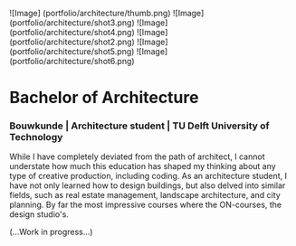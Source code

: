 <!-- images to process -->
![Image] (portfolio/architecture/thumb.png)
![Image] (portfolio/architecture/shot3.png)
![Image] (portfolio/architecture/shot4.png)
![Image] (portfolio/architecture/shot2.png)
![Image] (portfolio/architecture/shot5.png)
![Image] (portfolio/architecture/shot6.png)

<!-- title -->
# Bachelor of Architecture

<!-- subtitle -->
### Bouwkunde | Architecture student | TU Delft University of Technology

<!-- body -->
While I have completely deviated from the path of architect, I cannot understate
how much this education has shaped my thinking about any type of creative
production, including coding. As an architecture student, I have not only
learned how to design buildings, but also delved into similar fields, such as
real estate management, landscape architecture, and city planning.
By far the most impressive courses where the ON-courses, the design studio's.

(...Work in progress...)




<!-- links -->
